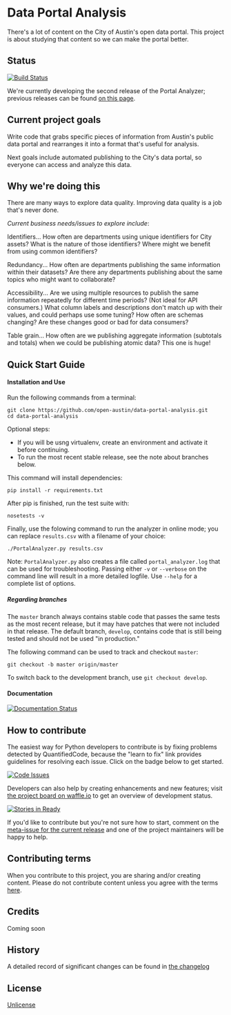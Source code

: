 # Data Portal Analysis

There's a lot of content on the City of Austin's open data portal. This project is about studying that content so we can make the portal better. 

## Status 

[![Build Status](https://travis-ci.org/open-austin/data-portal-analysis.svg?branch=develop)](https://travis-ci.org/open-austin/data-portal-analysis) 

We're currently developing the second release of the Portal Analyzer; previous releases can be found [on this page](https://github.com/open-austin/data-portal-analysis/releases).


## Current project goals

Write code that grabs specific pieces of information from Austin's public data portal and rearranges it into a format that's useful for analysis.

Next goals include automated publishing to the City's data portal, so everyone can access and analyze this data.


## Why we're doing this

There are many ways to explore data quality. Improving data quality is a job that's never done. 

_Current business needs/issues to explore include_:

Identifiers... How often are departments using unique identifiers for City assets? What is the nature of those identifiers? Where might we benefit from using common identifiers?

Redundancy... How often are departments publishing the same information within their datasets? Are there any departments publishing about the same topics who might want to collaborate?

Accessibility... Are we using multiple resources to publish the same information repeatedly for different time periods? (Not ideal for API consumers.) What column labels and descriptions don't match up with their values, and could perhaps use some tuning? How often are schemas changing? Are these changes good or bad for data consumers?

Table grain... How often are we publishing aggregate information (subtotals and totals) when we could be publishing atomic data? This one is huge!


## Quick Start Guide

#### Installation and Use

Run the following commands from a terminal:

    git clone https://github.com/open-austin/data-portal-analysis.git
    cd data-portal-analysis

Optional steps: 
* If you will be usng virtualenv, create an environment and activate it before continuing.
* To run the most recent stable release, see the note about branches below.

This command will install dependencies:

	pip install -r requirements.txt

After pip is finished, run the test suite with:
	
	nosetests -v

Finally, use the folowing command to run the analyzer in online mode; you can replace ```results.csv``` with a filename of your choice:

    ./PortalAnalyzer.py results.csv

Note: ```PortalAnalyzer.py``` also creates a file called ```portal_analyzer.log``` that can be used for troubleshooting. Passing either ```-v``` or ```--verbose``` on the command line will result in a more detailed logfile. Use ```--help``` for a complete list of options.

##### Regarding branches

The ```master``` branch always contains stable code that passes the same tests as the most recent release, but it may have patches that were not included in that release. The default branch, ```develop```, contains code that is still being tested and should not be used "in production."

The following command can be used to track and checkout ```master```:

    git checkout -b master origin/master

To switch back to the development branch, use ```git checkout develop```.



#### Documentation

[![Documentation Status](https://readthedocs.org/projects/data-portal-analysis/badge/?version=latest)](http://data-portal-analysis.readthedocs.org/en/latest/?badge=latest)

## How to contribute

The easiest way for Python developers to contribute is by fixing problems detected by QuantifiedCode, because the "learn to fix" link provides guidelines for resolving each issue. Click on the badge below to get started.

[![Code Issues](https://www.quantifiedcode.com/api/v1/project/88253a7da12a4f85be52f5800d43dcc1/badge.svg)](https://www.quantifiedcode.com/app/project/88253a7da12a4f85be52f5800d43dcc1)

Developers can also help by creating enhancements and new features; visit [the project board on waffle.io](https://waffle.io/open-austin/data-portal-analysis) to get an overview of development status. 

[![Stories in Ready](https://badge.waffle.io/open-austin/data-portal-analysis.png?label=ready&title=Ready)](https://waffle.io/open-austin/data-portal-analysis)

If you'd like to contribute but you're not sure how to start, comment on the [meta-issue for the current release](https://github.com/open-austin/data-portal-analysis/issues/28) and one of the project maintainers will be happy to help. 


## Contributing terms

When you contribute to this project, you are sharing and/or creating content. Please do not contribute content unless you agree with the terms [here](https://github.com/open-austin/data-portal-analysis/blob/develop/CONTRIBUTING.md).


## Credits

Coming soon

## History

A detailed record of significant changes can be found in [the changelog](https://github.com/open-austin/data-portal-analysis/blob/develop/CHANGELOG.md)

## License

[Unlicense](https://github.com/open-austin/data-portal-analysis/blob/develop/LICENSE.md)
